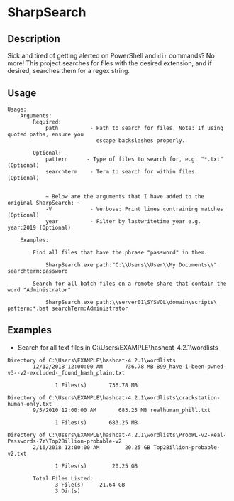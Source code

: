 # SharpSearch

## Description

Sick and tired of getting alerted on PowerShell and `dir` commands? No more! This project searches for files with the desired extension, and if desired, searches them for a regex string.

## Usage

```
Usage:
    Arguments:
        Required:
            path          - Path to search for files. Note: If using quoted paths, ensure you
                            escape backslashes properly.
        
        Optional:
            pattern      - Type of files to search for, e.g. "*.txt" (Optional)
            searchterm    - Term to search for within files. (Optional)


            ~ Below are the arguments that I have added to the original SharpSearch: ~
            -V            - Verbose: Print lines contraining matches (Optional)
            year          - Filter by lastwritetime year e.g. year:2019 (Optional)

    Examples:
        
        Find all files that have the phrase "password" in them.
        
            SharpSearch.exe path:"C:\\Users\\User\\My Documents\\" searchterm:password

        Search for all batch files on a remote share that contain the word "Administrator"

            SharpSearch.exe path:\\server01\SYSVOL\domain\scripts\ pattern:*.bat searchTerm:Administrator 
```

## Examples

- Search for all text files in C:\Users\EXAMPLE\hashcat-4.2.1\wordlists

```
Directory of C:\Users\EXAMPLE\hashcat-4.2.1\wordlists
        12/12/2018 12:00:00 AM       736.78 MB 899_have-i-been-pwned-v3--v2-excluded-_found_hash_plain.txt

               1 Files(s)       736.78 MB

Directory of C:\Users\EXAMPLE\hashcat-4.2.1\wordlists\crackstation-human-only.txt
        9/5/2010 12:00:00 AM       683.25 MB realhuman_phill.txt

               1 Files(s)       683.25 MB

Directory of C:\Users\EXAMPLE\hashcat-4.2.1\wordlists\ProbWL-v2-Real-Passwords-7z\Top2Billion-probable-v2
        2/16/2018 12:00:00 AM        20.25 GB Top2Billion-probable-v2.txt

               1 Files(s)        20.25 GB

        Total Files Listed:
               3 File(s)     21.64 GB
               3 Dir(s)
```




